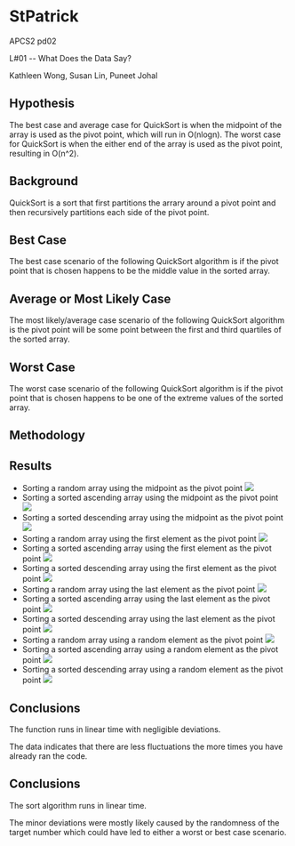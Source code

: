 # StPatrick #
APCS2 pd02

L#01 -- What Does the Data Say?

Kathleen Wong, Susan Lin, Puneet Johal

## Hypothesis ##
The best case and average case for QuickSort is when the midpoint of the array
is used as the pivot point, which will run in O(nlogn). The worst case for QuickSort
is when the either end of the array is used as the pivot point, resulting in
O(n^2).

## Background ##
QuickSort is a sort that first partitions the arrary around a pivot point
and then recursively partitions each side of the pivot point.

## Best Case ##
The best case scenario of the following QuickSort algorithm is if the pivot point that is chosen happens to be the middle value in the sorted array.

## Average or Most Likely Case ##
The most likely/average case scenario of the following QuickSort algorithm is the pivot point will be some point between the first and third quartiles of the sorted array.

## Worst Case ##
The worst case scenario of the following QuickSort algorithm is if the pivot point that is chosen happens to be one of the extreme values of the sorted array.

## Methodology ##

## Results ##
* Sorting a random array using the midpoint as the pivot point
![](./middleRandom.png)
* Sorting a sorted ascending array using the midpoint as the pivot point
![](./middleSorted.png)
* Sorting a sorted descending array using the midpoint as the pivot point
![](./middleDescending.png)
* Sorting a random array using the first element as the pivot point
![](./leftRandom.png)
* Sorting a sorted ascending array using the first element as the pivot point
![](./leftSorted.png)
* Sorting a sorted descending array using the first element as the pivot point
![](./leftDescending.png)
* Sorting a random array using the last element as the pivot point
![](./rightRandom.png)
* Sorting a sorted ascending array using the last element as the pivot point
![](./rightSorted.png)
* Sorting a sorted descending array using the last element as the pivot point
![](./rightDescending.png)
* Sorting a random array using a random element as the pivot point
![](./randomRandom.png)
* Sorting a sorted ascending array using a random element as the pivot point
![](./randomSorted.png)
* Sorting a sorted descending array using a random element as the pivot point
![](./randomDescending.png)




## Conclusions ##
The function runs in linear time with negligible deviations.


The data indicates that there are less fluctuations the more times you have already ran the code.

## Conclusions ##
The sort algorithm runs in linear time.

The minor deviations were mostly likely caused by the randomness of the target number which could have led to either a worst or best case scenario.
